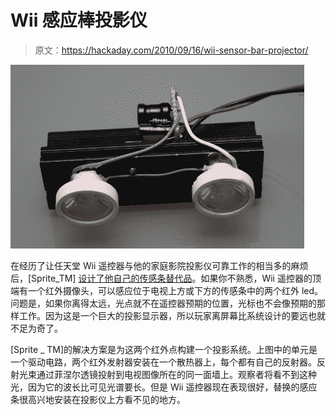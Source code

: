 # Wii 感应棒投影仪

> 原文：<https://hackaday.com/2010/09/16/wii-sensor-bar-projector/>

![](img/67c3181d83b2382f6450cf66ad8356d6.png "wii-sensor-bar-projector")

在经历了让任天堂 Wii 遥控器与他的家庭影院投影仪可靠工作的相当多的麻烦后，[Sprite_TM] [设计了他自己的传感条替代品](http://spritesmods.com/?art=virtwiibar)。如果你不熟悉，Wii 遥控器的顶端有一个红外摄像头，可以感应位于电视上方或下方的传感条中的两个红外 led。问题是，如果你离得太远，光点就不在遥控器预期的位置，光标也不会像预期的那样工作。因为这是一个巨大的投影显示器，所以玩家离屏幕比系统设计的要远也就不足为奇了。

[Sprite _ TM]的解决方案是为这两个红外点构建一个投影系统。上图中的单元是一个驱动电路，两个红外发射器安装在一个散热器上，每个都有自己的反射器。反射光束通过菲涅尔透镜投射到电视图像所在的同一面墙上。观察者将看不到这种光，因为它的波长比可见光谱要长。但是 Wii 遥控器现在表现很好，替换的感应条很高兴地安装在投影仪上方看不见的地方。